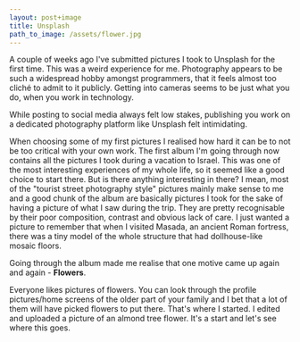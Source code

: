 ```yaml
---
layout: post+image
title: Unsplash
path_to_image: /assets/flower.jpg
---
```


A couple of weeks ago I've submitted pictures I took to Unsplash for the first time.
This was a weird experience for me. Photography appears to be such a widespread hobby amongst programmers, that it feels almost too cliché to admit to it publicly. 
Getting into cameras seems to be just what you do, when you work in technology.

While posting to social media always felt low stakes, publishing you work on a dedicated photography platform like Unsplash felt intimidating.

When choosing some of my first pictures I realised how hard it can be to not be too critical with your own work. 
The first album I'm going through now contains all the pictures I took during a vacation to Israel. 
This was one of the most interesting experiences of my whole life, so it seemed like a good choice to start there. 
But is there anything interesting in there? 
I mean, most of the "tourist street photography style" pictures mainly make sense to me and a good chunk of the album are basically pictures I took for the sake of having a picture of what I saw during the trip. 
They are pretty recognisable by their poor composition, contrast and obvious lack of care. 
I just wanted a picture to remember that when I visited Masada, an ancient Roman fortress, there was a tiny model of the whole structure that had dollhouse-like mosaic floors.

Going through the album made me realise that one motive came up again and again - **Flowers**.

Everyone likes pictures of flowers. You can look through the profile pictures/home screens of the older part of your family and I bet that a lot of them will have picked flowers to put there. 
That's where I started. 
I edited and uploaded a picture of an almond tree flower. It's a start and let's see where this goes.